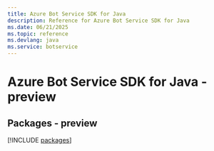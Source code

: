 ```yaml
---
title: Azure Bot Service SDK for Java
description: Reference for Azure Bot Service SDK for Java
ms.date: 06/21/2025
ms.topic: reference
ms.devlang: java
ms.service: botservice
---
```

# Azure Bot Service SDK for Java - preview
## Packages - preview
[!INCLUDE [packages](bot-service-index.md)]